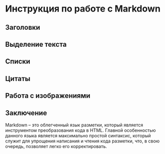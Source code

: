 # Инструкция по работе с Markdown

## Заголовки

## Выделение текста

## Списки

## Цитаты 

## Работа с изображениями

## Заключение

Markdown – это облегченный язык разметки, который является инструментом преобразования кода в HTML. Главной особенностью данного языка является максимально простой синтаксис, который служит для упрощения написания и чтения кода разметки, что, в свою очередь, позволяет легко его корректировать. 